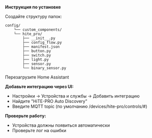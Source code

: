**Инструкция по установке**

Создайте структуру папок:


    config/
        └── custom_components/
        └── hite_pro/
            ├── __init__.py
            ├── config_flow.py
            ├── manifest.json
            ├── button.py
            ├── switch.py
            ├── light.py
            ├── sensor.py
            └── binary_sensor.py

Перезагрузите Home Assistant

**Добавьте интеграцию через UI:**
- Настройки → Устройства и службы → Добавить интеграцию
- Найдите "HiTE-PRO Auto Discovery"
- Введите MQTT topic (по умолчанию /devices/hite-pro/controls/#)

**Проверьте работу:**
- Устройства должны появиться автоматически
- Проверьте лог на ошибки
